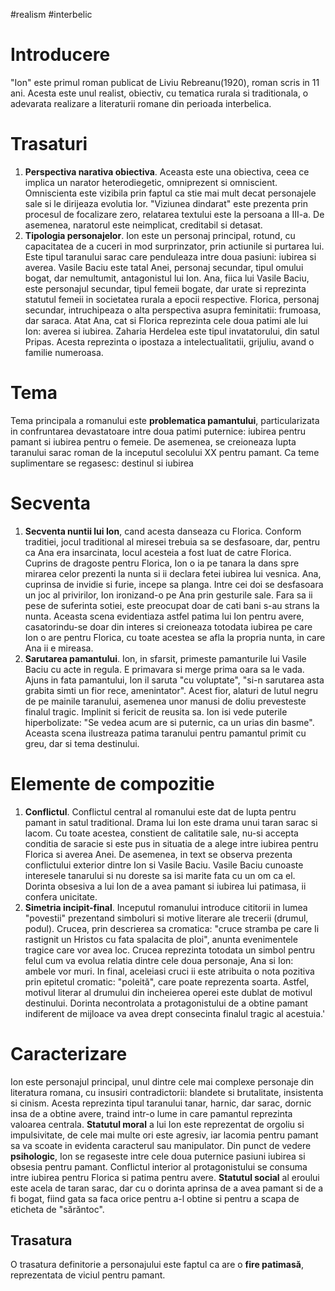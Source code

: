 #realism #interbelic 
# Introducere
"Ion" este primul roman publicat de Liviu Rebreanu(1920), roman scris in 11 ani. Acesta este unul realist, obiectiv, cu tematica rurala si traditionala, o adevarata realizare a literaturii romane din perioada interbelica.
# Trasaturi
1. **Perspectiva narativa obiectiva**. Aceasta este una obiectiva, ceea ce implica un narator heterodiegetic, omniprezent si omniscient. Omniscienta este vizibila prin faptul ca stie mai mult decat personajele sale si le dirijeaza evolutia lor. "Viziunea dindarat" este prezenta prin procesul de focalizare zero, relatarea textului este la persoana a III-a. De asemenea, naratorul este neimplicat, creditabil si detasat.
2. **Tipologia personajelor**. Ion este un personaj principal, rotund, cu capacitatea de a cuceri in mod surprinzator, prin actiunile si purtarea lui. Este tipul taranului sarac care penduleaza intre doua pasiuni: iubirea si averea. Vasile Baciu este tatal Anei, personaj secundar, tipul omului bogat, dar nemultumit, antagonistul lui Ion. Ana, fiica lui Vasile Baciu, este personajul secundar, tipul femeii bogate, dar urate si reprezinta statutul femeii in societatea rurala a epocii respective. Florica, personaj secundar, intruchipeaza o alta perspectiva asupra feminitatii: frumoasa, dar saraca. Atat Ana, cat si Florica reprezinta cele doua patimi ale lui Ion: averea si iubirea. Zaharia Herdelea este tipul invatatorului, din satul Pripas. Acesta reprezinta o ipostaza a intelectualitatii, grijuliu, avand o familie numeroasa.
# Tema
Tema principala a romanului este **problematica pamantului**, particularizata in confruntarea devastatoare intre doua patimi puternice: iubirea pentru pamant si iubirea pentru o femeie. De asemenea, se creioneaza lupta taranului sarac roman de la inceputul secolului XX pentru pamant. Ca teme suplimentare se regasesc: destinul si iubirea
# Secventa
1. **Secventa nuntii lui Ion**, cand acesta danseaza cu Florica. Conform traditiei, jocul traditional al miresei trebuia sa se desfasoare, dar, pentru ca Ana era insarcinata, locul acesteia a fost luat de catre Florica. Cuprins de dragoste pentru Florica, Ion o ia pe tanara la dans spre mirarea celor prezenti la nunta si ii declara fetei iubirea lui vesnica. Ana, cuprinsa de invidie si furie, incepe sa planga. Intre cei doi se desfasoara un joc al privirilor, Ion ironizand-o pe Ana prin gesturile sale. Fara sa ii pese de suferinta sotiei, este preocupat doar de cati bani s-au strans la nunta. Aceasta scena evidentiaza astfel patima lui Ion pentru avere, casatorindu-se doar din interes si creioneaza totodata iubirea pe care Ion o are pentru Florica, cu toate acestea se afla la propria nunta, in care Ana ii e mireasa.
2. **Sarutarea pamantului**. Ion, in sfarsit, primeste pamanturile lui Vasile Baciu cu acte in regula. E primavara si merge prima oara sa le vada. Ajuns in fata pamantului, Ion il saruta "cu voluptate", "si-n sarutarea asta grabita simti un fior rece, amenintator". Acest fior, alaturi de lutul negru de pe mainile taranului, asemenea unor manusi de doliu prevesteste finalul tragic. Implinit si fericit de reusita sa. Ion isi vede puterile hiperbolizate: "Se vedea acum are si puternic, ca un urias din basme". Aceasta scena ilustreaza patima taranului pentru pamantul primit cu greu, dar si tema destinului.
# Elemente de compozitie
1. **Conflictul**. Conflictul central al romanului este dat de lupta pentru pamant in satul traditional. Drama lui Ion este drama unui taran sarac si lacom. Cu toate acestea, constient de calitatile sale, nu-si accepta conditia de saracie si este pus in situatia de a alege intre iubirea pentru Florica si averea Anei. De asemenea, in text se observa prezenta conflictului exterior dintre Ion si Vasile Baciu. Vasile Baciu cunoaste interesele tanarului si nu doreste sa isi marite fata cu un om ca el. Dorinta obsesiva a lui Ion de a avea pamant si iubirea lui patimasa, ii confera unicitate.
2. **Simetria incipit-final**. Inceputul romanului introduce cititorii in lumea "povestii" prezentand simboluri si motive literare ale trecerii (drumul, podul). Crucea, prin descrierea sa cromatica: "cruce stramba pe care Ii rastignit un Hristos cu fata spalacita de ploi", anunta evenimentele tragice care vor avea loc. Crucea reprezinta totodata un simbol pentru felul cum va evolua relatia dintre cele doua personaje, Ana si Ion: ambele vor muri. In final, aceleiasi cruci ii este atribuita o nota pozitiva prin epitetul cromatic: "poleită", care poate reprezenta soarta. Astfel, motivul literar al drumului din incheierea operei este dublat de motivul destinului. Dorinta necontrolata a protagonistului de a obtine pamant indiferent de mijloace va avea drept consecinta finalul tragic al acestuia.'
# Caracterizare
Ion este personajul principal, unul dintre cele mai complexe personaje din literatura romana, cu insusiri contradictorii: blandete si brutalitate, insistenta si cinism. Acesta reprezinta tipul taranului tanar, harnic, dar sarac, dornic insa de a obtine avere, traind intr-o lume in care pamantul reprezinta valoarea centrala. **Statutul moral** a lui Ion este reprezentat de orgoliu si impulsivitate, de cele mai multe ori este agresiv, iar lacomia pentru pamant sa va scoate in evidenta caracterul sau manipulator. Din punct de vedere **psihologic**, Ion se regaseste intre cele doua puternice pasiuni iubirea si obsesia pentru pamant. Conflictul interior al protagonistului se consuma intre iubirea pentru Florica si patima pentru avere. **Statutul social** al eroului este acela de taran sarac, dar cu o dorinta aprinsa de a avea pamant si de a fi bogat, fiind gata sa faca orice pentru a-l obtine si pentru a scapa de eticheta de "sărăntoc".
## Trasatura
O trasatura definitorie a personajului este faptul ca are o **fire patimasă**, reprezentata de viciul pentru pamant.
